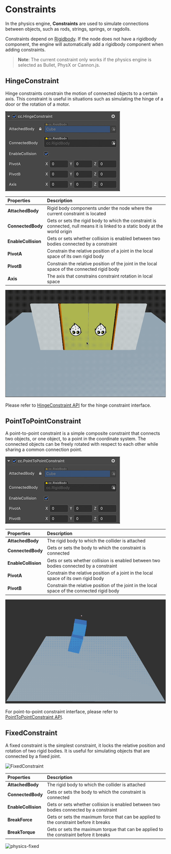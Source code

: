 # Constraints

In the physics engine, **Constraints** are used to simulate connections between objects, such as rods, strings, springs, or ragdolls.

Constraints depend on [Rigidbody](physics-rigidbody.md). If the node does not have a rigidbody component, the engine will automatically add a rigidbody component when adding constraints.

> **Note**: The current constraint only works if the physics engine is selected as Bullet, PhysX or Cannon.js.

## HingeConstraint

Hinge constraints constrain the motion of connected objects to a certain axis. This constraint is useful in situations such as simulating the hinge of a door or the rotation of a motor.

![HingeConstraint](img/hinge-constraint.jpg)

| Properties          | Description                                                                                                                    |
| :------------------ | :----------------------------------------------------------------------------------------------------------------------------- |
| **AttachedBody**    | Rigid body components under the node where the current constraint is located                                                   |
| **ConnectedBody**   | Gets or sets the rigid body to which the constraint is connected, null means it is linked to a static body at the world origin |
| **EnableCollision** | Gets or sets whether collision is enabled between two bodies connected by a constraint                                         |
| **PivotA**          | Constrain the relative position of a joint in the local space of its own rigid body                                            |
| **PivotB**          | Constrain the relative position of the joint in the local space of the connected rigid body                                    |
| **Axis**            | The axis that constrains constraint rotation in local space                                                                    |

![physics-hinge](img/physics-hinge.gif)

Please refer to [HingeConstraint API](__APIDOC__/en/class/physics.HingeConstraint) for the hinge constraint interface.

## PointToPointConstraint

A point-to-point constraint is a simple composite constraint that connects two objects, or one object, to a point in the coordinate system. The connected objects can be freely rotated with respect to each other while sharing a common connection point.

![point-to-point constraint](img/pointtopoint-constraint.jpg)

| Properties          | Description                                                                                 |
| :------------------ | :------------------------------------------------------------------------------------------ |
| **AttachedBody**    | The rigid body to which the collider is attached                                            |
| **ConnectedBody**   | Gets or sets the body to which the constraint is connected                                  |
| **EnableCollision** | Gets or sets whether collision is enabled between two bodies connected by a constraint      |
| **PivotA**          | Constrain the relative position of a joint in the local space of its own rigid body         |
| **PivotB**          | Constrain the relative position of the joint in the local space of the connected rigid body |

![physics-p2p](img/physics-p2p.gif)

For point-to-point constraint interface, please refer to [PointToPointConstraint API](__APIDOC__/en/class/physics.PointToPointConstraint).

## FixedConstraint
A fixed constraint is the simplest constraint, it locks the relative position and rotation of two rigid bodies. It is useful for simulating objects that are connected by a fixed joint.

![FixedConstraint](img/fixed-constraint.jpg)

| Properties          | Description                                                                            |
| :------------------ | :------------------------------------------------------------------------------------- |
| **AttachedBody**    | The rigid body to which the collider is attached                                       |
| **ConnectedBody**   | Gets or sets the body to which the constraint is connected                             |
| **EnableCollision** | Gets or sets whether collision is enabled between two bodies connected by a constraint |
| **BreakForce**      | Gets or sets the maximum force that can be applied to the constraint before it breaks  |
| **BreakTorque**     | Gets or sets the maximum torque that can be applied to the constraint before it breaks |

![physics-fixed](img/physics-fixed.gif)